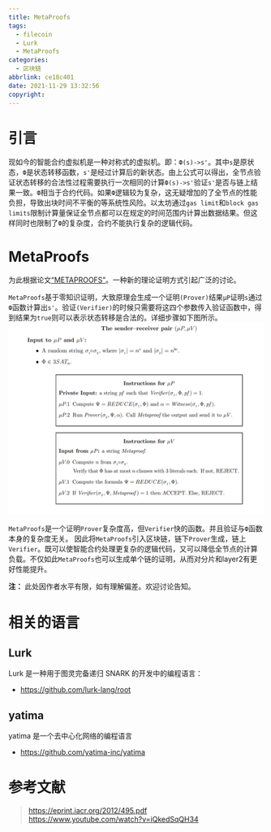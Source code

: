 ```yaml
---
title: MetaProofs
tags:
  - filecoin
  - Lurk
  - MetaProofs
categories:
  - 区块链
abbrlink: ce18c401
date: 2021-11-29 13:32:56
copyright:
---
```

# 引言
现如今的智能合约虚拟机是一种对称式的虚拟机。即：`Ф(s)->s'`。其中`s`是原状态，`Ф`是状态转移函数，`s'`是经过计算后的新状态。由上公式可以得出，全节点验证状态转移的合法性过程需要执行一次相同的计算`Ф(s)->s'`验证`s'`是否与链上结果一致。`Ф`相当于合约代码。如果`Ф`逻辑较为复杂，这无疑增加的了全节点的性能负担，导致出块时间不平衡的等系统性风险。以太坊通过`gas limit`和`block gas limits`限制计算量保证全节点都可以在规定的时间范围内计算出数据结果。但这样同时也限制了`Ф`的复杂度，合约不能执行复杂的逻辑代码。

# MetaProofs
为此根据论文[“METAPROOFS”](https://eprint.iacr.org/2012/495.pdf)。一种新的理论证明方式引起广泛的讨论。

`MetaProofs`基于零知识证明，大致原理会生成一个证明`(Prover)`结果`µP`证明`s`通过`Ф`函数计算出`s'`。验证`(Verifier)`的时候只需要将这四个参数传入验证函数中，得到结果为`true`则可以表示状态转移是合法的。详细步骤如下图所示。
![](MetaProofs/metaproofs.png)

`MetaProofs`是一个证明`Prover`复杂度高，但`Verifier`快的函数。并且验证与`Ф`函数本身的复杂度无关。
因此将`MetaProofs`引入区块链，链下`Prover`生成，链上`Verifier`。既可以使智能合约处理更复杂的逻辑代码，又可以降低全节点的计算负载。不仅如此`MetaProofs`也可以生成单个链的证明，从而对分片和layer2有更好性能提升。

**注：** 此处因作者水平有限，如有理解偏差。欢迎讨论告知。
# 相关的语言
## Lurk
Lurk 是一种用于图灵完备递归 SNARK 的开发中的编程语言：
- https://github.com/lurk-lang/root

## yatima
yatima 是一个去中心化网络的编程语言
- https://github.com/yatima-inc/yatima

# 参考文献
> https://eprint.iacr.org/2012/495.pdf  
> https://www.youtube.com/watch?v=iQkedSqQH34